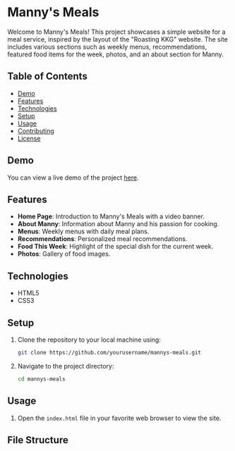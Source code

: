 # Manny's Meals

Welcome to Manny's Meals! This project showcases a simple website for a meal service, inspired by the layout of the "Roasting KKG" website. The site includes various sections such as weekly menus, recommendations, featured food items for the week, photos, and an about section for Manny.

## Table of Contents

- [Demo](#demo)
- [Features](#features)
- [Technologies](#technologies)
- [Setup](#setup)
- [Usage](#usage)
- [Contributing](#contributing)
- [License](#license)

## Demo

You can view a live demo of the project [here](#).

## Features

- **Home Page**: Introduction to Manny's Meals with a video banner.
- **About Manny**: Information about Manny and his passion for cooking.
- **Menus**: Weekly menus with daily meal plans.
- **Recommendations**: Personalized meal recommendations.
- **Food This Week**: Highlight of the special dish for the current week.
- **Photos**: Gallery of food images.

## Technologies

- HTML5
- CSS3

## Setup

1. Clone the repository to your local machine using:
    ```bash
    git clone https://github.com/yourusername/mannys-meals.git
    ```
2. Navigate to the project directory:
    ```bash
    cd mannys-meals
    ```

## Usage

1. Open the `index.html` file in your favorite web browser to view the site.

## File Structure

